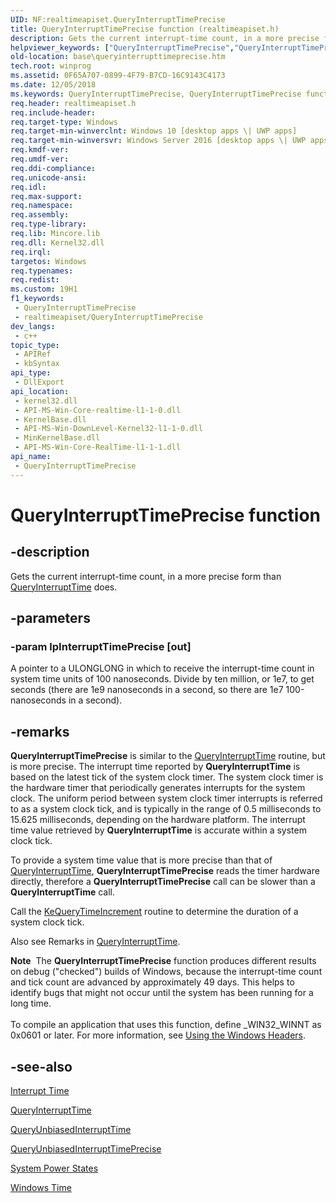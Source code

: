 ```yaml
---
UID: NF:realtimeapiset.QueryInterruptTimePrecise
title: QueryInterruptTimePrecise function (realtimeapiset.h)
description: Gets the current interrupt-time count, in a more precise form than QueryInterruptTime does.
helpviewer_keywords: ["QueryInterruptTimePrecise","QueryInterruptTimePrecise function","base.queryinterrupttimeprecise","realtimeapiset/QueryInterruptTimePrecise"]
old-location: base\queryinterrupttimeprecise.htm
tech.root: winprog
ms.assetid: 0F65A707-0899-4F79-B7CD-16C9143C4173
ms.date: 12/05/2018
ms.keywords: QueryInterruptTimePrecise, QueryInterruptTimePrecise function, base.queryinterrupttimeprecise, realtimeapiset/QueryInterruptTimePrecise
req.header: realtimeapiset.h
req.include-header: 
req.target-type: Windows
req.target-min-winverclnt: Windows 10 [desktop apps \| UWP apps]
req.target-min-winversvr: Windows Server 2016 [desktop apps \| UWP apps]
req.kmdf-ver: 
req.umdf-ver: 
req.ddi-compliance: 
req.unicode-ansi: 
req.idl: 
req.max-support: 
req.namespace: 
req.assembly: 
req.type-library: 
req.lib: Mincore.lib
req.dll: Kernel32.dll
req.irql: 
targetos: Windows
req.typenames: 
req.redist: 
ms.custom: 19H1
f1_keywords:
 - QueryInterruptTimePrecise
 - realtimeapiset/QueryInterruptTimePrecise
dev_langs:
 - c++
topic_type:
 - APIRef
 - kbSyntax
api_type:
 - DllExport
api_location:
 - kernel32.dll
 - API-MS-Win-Core-realtime-l1-1-0.dll
 - KernelBase.dll
 - API-MS-Win-DownLevel-Kernel32-l1-1-0.dll
 - MinKernelBase.dll
 - API-MS-Win-Core-RealTime-l1-1-1.dll
api_name:
 - QueryInterruptTimePrecise
---
```


# QueryInterruptTimePrecise function


## -description

Gets the current interrupt-time count, in a more precise form than <a href="/windows/desktop/api/realtimeapiset/nf-realtimeapiset-queryinterrupttime">QueryInterruptTime</a> does.

## -parameters

### -param lpInterruptTimePrecise [out]

A pointer to a ULONGLONG in which to receive the interrupt-time count in system time units of 100 nanoseconds. Divide by ten million, or 1e7, to get seconds (there are 1e9 nanoseconds in a second, so there are 1e7 100-nanoseconds in a second).

## -remarks

<b>QueryInterruptTimePrecise</b> is similar to the <a href="/windows/desktop/api/realtimeapiset/nf-realtimeapiset-queryinterrupttime">QueryInterruptTime</a> routine, but is more precise. The interrupt time reported by <b>QueryInterruptTime</b> is based on the latest tick of the system clock timer. The system clock timer is the hardware timer that periodically generates interrupts for the system clock. The uniform period between system clock timer interrupts is referred to as a system clock tick, and is typically in the range of 0.5 milliseconds to 15.625 milliseconds, depending on the hardware platform. The interrupt time value retrieved by <b>QueryInterruptTime</b> is accurate within a system clock tick.

To provide a system time value that is more precise than that of <a href="/windows/desktop/api/realtimeapiset/nf-realtimeapiset-queryinterrupttime">QueryInterruptTime</a>, <b>QueryInterruptTimePrecise</b> reads the timer hardware directly,  therefore a <b>QueryInterruptTimePrecise</b> call can be slower than a <b>QueryInterruptTime</b> call.

Call the <a href="/windows-hardware/drivers/ddi/content/wdm/nf-wdm-kequerytimeincrement">KeQueryTimeIncrement</a> routine to determine the duration of a system clock tick.

Also see Remarks in <a href="/windows/desktop/api/realtimeapiset/nf-realtimeapiset-queryinterrupttime">QueryInterruptTime</a>.

<div class="alert"><b>Note</b>  The <b>QueryInterruptTimePrecise</b> function produces different results on debug ("checked") builds of Windows, because the interrupt-time count and tick count are advanced by approximately 49 days. This helps to identify bugs that might not occur until the system has been running for a long time.</div>
<div> </div>
To compile an application that uses this function, define _WIN32_WINNT as 0x0601 or later. For more information, see
                <a href="/windows/desktop/WinProg/using-the-windows-headers">Using the Windows Headers</a>.

## -see-also

<a href="/windows/desktop/SysInfo/interrupt-time">Interrupt Time</a>



<a href="/windows/desktop/api/realtimeapiset/nf-realtimeapiset-queryinterrupttime">QueryInterruptTime</a>



<a href="/windows/desktop/api/realtimeapiset/nf-realtimeapiset-queryunbiasedinterrupttime">QueryUnbiasedInterruptTime</a>



<a href="/windows/desktop/api/realtimeapiset/nf-realtimeapiset-queryunbiasedinterrupttimeprecise">QueryUnbiasedInterruptTimePrecise</a>



<a href="/windows/desktop/Power/system-power-states">System Power States</a>



<a href="/windows/desktop/SysInfo/windows-time">Windows Time</a>